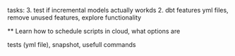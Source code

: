 tasks:
3. test if incremental models actually workds
2. dbt features yml files, remove unused features, explore functionality


** Learn how to schedule scripts in cloud, what options are


tests (yml file), snapshot, usefull commands


